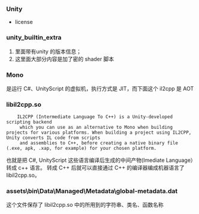 ### Unity

* license


### unity\_builtin_extra

1. 里面带有unity 的版本信息；
2. 这里面大部分内容是加了密的 shader 脚本


### Mono 
	
是运行 C#、UnityScript 的虚拟机，执行方式是 JIT，而下面这个 il2cpp 是 AOT

### libil2cpp.so
	
```
	IL2CPP (Intermediate Language To C++) is a Unity-developed scripting backend
	 which you can use as an alternative to Mono when building projects for various platforms. When building a project using IL2CPP, Unity converts IL code from scripts
	 and assemblies to C++, before creating a native binary file (.exe, apk, .xap, for example) for your chosen platform. 
```
也就是把 C#, UnityScript 这些语言编译后生成的中间产物(Imediate Language）转成 c++ 语言。 转成 C++ 后就可以直接通过 C++ 的编译器编成机器语言了 libil2cpp.so。 
	


### assets\bin\Data\Managed\Metadata\global-metadata.dat

这个文件保存了 libil2cpp.so 中的所用到的字符串、类名、函数名称
